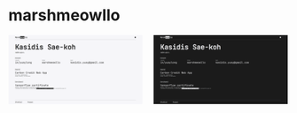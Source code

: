# marshmeowllo

<div style="display: flex;">
  <div style="flex: 1; margin-right: 10px;">
      <img src="./resource/lightmode.png" alt="lightmode" style="width: 100%;">
  </div>
  <div style="flex: 1; margin-left: 10px;">
      <img src="./resource/darkmode.png" alt="darkmode" style="width: 100%;">
  </div>
</div>